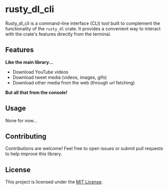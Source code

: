 # rusty_dl_cli

Rusty_dl_cli is a command-line interface (CLI) tool built to complement the functionality of the `rusty_dl` crate. It provides a convenient way to interact with the crate's features directly from the terminal.

## Features

**Like the main library...**

- Download YouTube videos
- Download tweet media (videos, images, gifs)
- Download other media from the web (through url fetching)

**But all that from the console!**

## Usage

None for now...

## Contributing

Contributions are welcome! Feel free to open issues or submit pull requests to help improve this library.

## License

This project is licensed under the [MIT License](./LICENSE).
